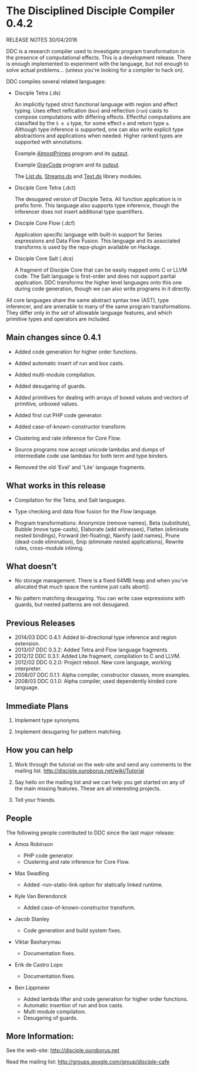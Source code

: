 # The Disciplined Disciple Compiler 0.4.2
 
RELEASE NOTES 30/04/2016

DDC is a research compiler used to investigate program transformation in the 
presence of computational effects. This is a development release. There is
enough implemented to experiment with the language, but not enough to solve
actual problems...        (unless you're looking for a compiler to hack on).

DDC compiles several related languages:

* Disciple Tetra (.ds)

   An implicitly typed strict functional language with region and effect
   typing. Uses effect reification (`box`) and reflection (`run`) casts to
   compose computations with differing effects. Effectful computations are
   classified by the `S e a` type, for some effect `e` and return type `a`.
   Although type inference is supported, one can also write explicit type
   abstractions and applications when needed. Higher ranked types are
   supported with annotations.

   Example 
     [AlmostPrimes](https://github.com/DDCSF/ddc/blob/master/demo/Tetra/80-Rosetta/AlmostPrime/Main.ds)
     program and its 
     [output](https://github.com/DDCSF/ddc/blob/master/demo/Tetra/80-Rosetta/AlmostPrime/Main.stdout.check).
     
     Example 
     [GrayCode](https://github.com/DDCSF/ddc/blob/master/demo/Tetra/80-Rosetta/GrayCode/Main.ds)
     program and its 
     [output](https://github.com/DDCSF/ddc/blob/master/demo/Tetra/80-Rosetta/GrayCode/Main.stdout.check).
     
     The [List.ds](https://github.com/DDCSF/ddc/blob/master/packages/ddc-code/tetra/base/Data/List.ds),
      [Streams.ds](https://github.com/DDCSF/ddc/blob/master/packages/ddc-code/tetra/base/Data/Stream.ds)
     and [Text.ds](https://github.com/DDCSF/ddc/blob/master/packages/ddc-code/tetra/base/Data/Text.ds)
     library modules.

* Disciple Core Tetra (.dct)

   The desugared version of Disciple Tetra. All function application is in
   prefix form. This language also supports type inference, though the
   inferencer does not insert additional type quantifiers. 

* Disciple Core Flow (.dcf)

   Application specific language with built-in support for Series expressions
   and Data Flow Fusion. This language and its associated transforms is used by
   the repa-plugin available on Hackage.

* Disciple Core Salt (.dcs)

   A fragment of Disciple Core that can be easily mapped onto C or LLVM code.
   The Salt language is first-order and does not support partial application.
   DDC transforms the higher level languages onto this one during code
   generation, though we can also write programs in it directly.

All core languages share the same abstract syntax tree (AST), type inferencer,
and are amenable to many of the same program transformations. They differ only
in the set of allowable language features, and which primitive types and
operators are included.


## Main changes since 0.4.1

* Added code generation for higher order functions.
 
* Added automatic insert of run and box casts.

* Added multi-module compilation.

* Added desugaring of guards.

* Added primitives for dealing with arrays of boxed values and vectors
   of primitive, unboxed values.

* Added first cut PHP code generator.

* Added case-of-known-constructor transform.

* Clustering and rate inference for Core Flow.

* Source programs now accept unicode lambdas and dumps of intermediate code
   use lambdas for both term and type binders.

* Removed the old 'Eval' and 'Lite' language fragments.


## What works in this release

* Compilation for the Tetra, and Salt languages.

* Type checking and data flow fusion for the Flow language.

* Program transformations: Anonymize (remove names), Beta (substitute), 
   Bubble (move type-casts), Elaborate (add witnesses), Flatten (eliminate
   nested bindings), Forward (let-floating), Namify (add names), Prune
   (dead-code elimination), Snip (eliminate nested applications), Rewrite
   rules, cross-module inlining.


## What doesn't

* No storage management.
   There is a fixed 64MB heap and when you've allocated that much space the
   runtime just calls abort().

* No pattern matching desugaring.
   You can write case expressions with guards, but nested patterns are not 
   desugared.


## Previous Releases

* 2014/03 DDC 0.4.1: Added bi-directional type inference and region extension.
* 2013/07 DDC 0.3.2: Added Tetra and Flow language fragments.
* 2012/12 DDC 0.3.1: Added Lite fragment, compilation to C and LLVM.
* 2012/02 DDC 0.2.0: Project reboot. New core language, working interpreter.
* 2008/07 DDC 0.1.1: Alpha compiler, constructor classes, more examples.
* 2008/03 DDC 0.1.0: Alpha compiler, used dependently kinded core language.


## Immediate Plans

1. Implement type synonyms.

2. Implement desugaring for pattern matching.


## How you can help

1. Work through the tutorial on the web-site and send any comments to the
    mailing list. http://disciple.ouroborus.net/wiki/Tutorial

2. Say hello on the mailing list and we can help you get started on any of
    the main missing features. These are all interesting projects.

3. Tell your friends.


## People

The following people contributed to DDC since the last major release:


* Amos Robinson
  * PHP code generator.
  * Clustering and rate inference for Core Flow.

* Max Swadling           
  * Added -run-static-link option for statically linked runtime.

* Kyle Van Berendonck    
  * Added case-of-known-constructor transform.

* Jacob Stanley
  * Code generation and build system fixes.

* Viktar Basharymau      
  * Documentation fixes.

* Erik de Castro Lopo
  * Documentation fixes.

* Ben Lippmeier          
  * Added lambda lifter and code generation for higher order functions.
  * Automatic insertion of run and box casts.
  * Multi module compilation.
  * Desugaring of guards.


## More Information:

 See the web-site:        http://disciple.ouroborus.net
 
 Read the mailing list:   http://groups.google.com/group/disciple-cafe

